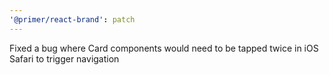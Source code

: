```yaml
---
'@primer/react-brand': patch
---
```


Fixed a bug where Card components would need to be tapped twice in iOS Safari to trigger navigation
